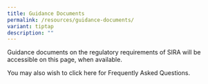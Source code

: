 ```yaml
---
title: Guidance Documents
permalink: /resources/guidance-documents/
variant: tiptap
description: ""
---
```

<p>Guidance documents on the regulatory requirements of SIRA will be accessible
on this page, when available.</p>
<p></p>
<p>You may also wish to click here for Frequently Asked Questions.</p>